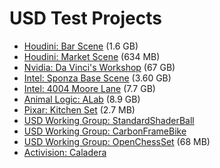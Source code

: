# USD Test Projects

- [Houdini: Bar Scene](https://www.sidefx.com/contentlibrary/bar-scene/) (1.6 GB)
- [Houdini: Market Scene](https://www.sidefx.com/contentlibrary/market-scene/) (634 MB)
- [Nvidia: Da Vinci's Workshop](https://docs.omniverse.nvidia.com/usd/latest/usd_content_samples/sample_content.html#da-vinci-s-workshop) (67 GB)
- [Intel: Sponza Base Scene](https://www.intel.com/content/www/us/en/developer/topic-technology/graphics-research/samples.html) (3.60 GB)
- [Intel: 4004 Moore Lane](https://dpel.aswf.io/4004-moore-lane/) (7.7 GB)
- [Animal Logic: ALab](https://dpel.aswf.io/alab/) (8.9 GB)
- [Pixar: Kitchen Set](https://dpel.aswf.io/alab/) (2.7 MB)
- [USD Working Group: StandardShaderBall](https://github.com/usd-wg/assets/tree/main/full_assets/StandardShaderBall)
- [USD Working Group: CarbonFrameBike](https://github.com/usd-wg/assets/tree/main/full_assets/CarbonFrameBike)
- [USD Working Group: OpenChessSet](https://github.com/usd-wg/assets/tree/main/full_assets/OpenChessSet) (68 MB)
- [Activision: Caladera](https://github.com/activision/caldera)